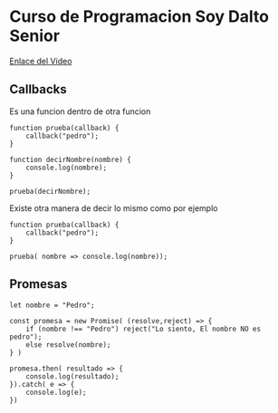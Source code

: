 # Curso de Programacion Soy Dalto Senior

[Enlace del Video](https://www.youtube.com/watch?v=xOinGb2MZSk&t=0s&ab_channel=SoyDalto)

## Callbacks

Es una funcion dentro de otra funcion

```JS
function prueba(callback) {
    callback("pedro");
}

function decirNombre(nombre) {
    console.log(nombre);
}

prueba(decirNombre);
```

Existe otra manera de decir lo mismo como por ejemplo

```JS
function prueba(callback) {
    callback("pedro");
}

prueba( nombre => console.log(nombre));
```

## Promesas

```JS
let nombre = "Pedro";

const promesa = new Promise( (resolve,reject) => {
    if (nombre !== "Pedro") reject("Lo siento, El nombre NO es pedro");
    else resolve(nombre);
} )

promesa.then( resultado => {
    console.log(resultado);
}).catch( e => {
    console.log(e);
})

```
